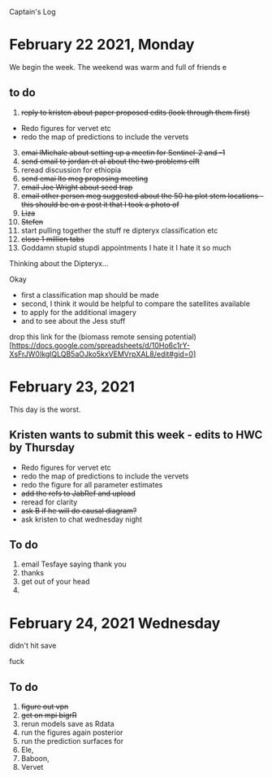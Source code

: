 Captain's Log


# February 22 2021, Monday

We begin the week. The weekend was warm and full of friends e

## to do 

1. ~~reply to kristen about paper proposed edits (look through them first)~~
- Redo figures for vervet etc 
- redo the map of predictions to include the vervets 
3. ~~emai lMichale about setting up a meetin for Sentinel-2 and -1~~
4. ~~send email to jordan et al about the two problems elft~~ 
5. reread discussion for ethiopia 
6. ~~send emai lto meg proposing meeting~~ 
7. ~~email Joe Wright about seed trap~~
8. ~~email other person meg suggested about the 50 ha plot stem locations - this should be on a post it that I took a photo of~~
9. ~~Liza~~
10. ~~Stefen~~
11. start pulling together the stuff re dipteryx classification etc 
12. ~~close 1 million tabs~~
13. Goddamn stupid stupdi appointments I hate it I hate it so much 

Thinking about the Dipteryx...

Okay 
- first a classification map should be made
- second, I think it would be helpful to compare the satellites available
- to apply for the additional imagery
- and to see about the Jess stuff

drop this link for the (biomass remote sensing potential)[https://docs.google.com/spreadsheets/d/10Ho6c1rY-XsFrJW0IkglQLQB5aOJko5kxVEMVrpXAL8/edit#gid=0]

# February 23, 2021 

This day is the worst. 

## Kristen wants to submit this week - edits to HWC by Thursday
- Redo figures for vervet etc 
- redo the map of predictions to include the vervets 
- redo the figure for all parameter estimates
- ~~add the refs to JabRef and upload~~
- reread for clarity 
- ~~ask B if he will do causal diagram?~~ 
- ask kristen to chat wednesday night

## To do 

1. email Tesfaye saying thank you 
2. thanks 
3. get out of your head 
4. 

# February 24, 2021 Wednesday 

didn't hit save 

fuck 

## To do 

1. ~~figure out vpn~~ 
2. ~~get on mpi bigrR~~ 
3. rerun models save as Rdata
4. run the figures again posterior
5. run the prediction surfaces for 
6. Ele, 
7. Baboon, 
8. Vervet
